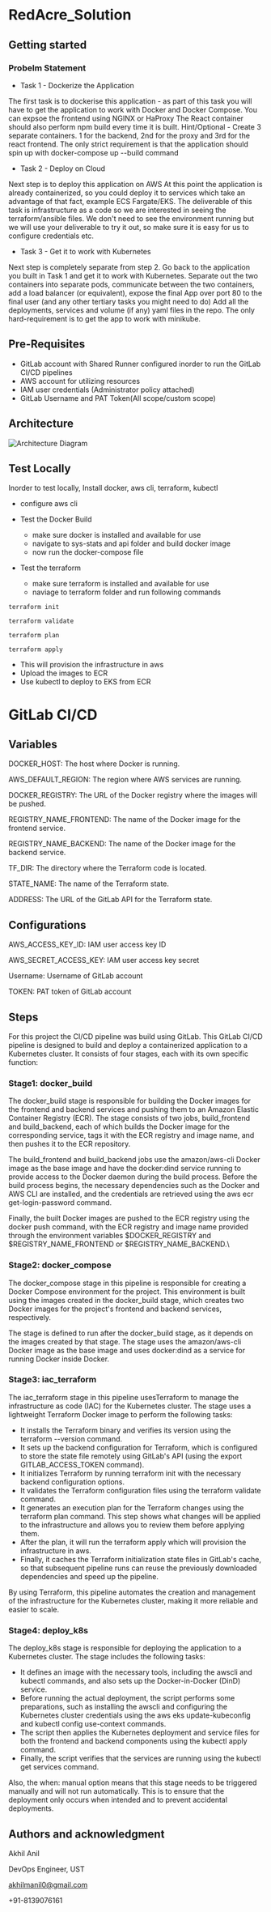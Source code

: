 # RedAcre_Solution



## Getting started
### Probelm Statement
- Task 1 - Dockerize the Application

The first task is to dockerise this application - as part of this task you will have to get the application to work with Docker and Docker Compose. You can expsoe the frontend using NGINX or HaProxy The React container should also perform npm build every time it is built. Hint/Optional - Create 3 separate containers. 1 for the backend, 2nd for the proxy and 3rd for the react frontend. The only strict requirement is that the application should spin up with docker-compose up --build command

- Task 2 - Deploy on Cloud

Next step is to deploy this application on AWS At this point the application is already containerized, so you could deploy it to services which take an advantage of that fact, example ECS Fargate/EKS. The deliverable of this task is infrastructure as a code so we are interested in seeing the terraform/ansible files. We don't need to see the environment running but we will use your deliverable to try it out, so make sure it is easy for us to configure credentials etc.

- Task 3 - Get it to work with Kubernetes

Next step is completely separate from step 2. Go back to the application you built in Task 1 and get it to work with Kubernetes. Separate out the two containers into separate pods, communicate between the two containers, add a load balancer (or equivalent), expose the final App over port 80 to the final user (and any other tertiary tasks you might need to do) Add all the deployments, services and volume (if any) yaml files in the repo. The only hard-requirement is to get the app to work with minikube.


## Pre-Requisites
- GitLab account with Shared Runner configured inorder to run the GitLab CI/CD pipelines
- AWS account for utilizing resources
- IAM user credentials (Administrator policy attached)
- GitLab Username and PAT Token(All scope/custom scope)


## Architecture
![Architecture Diagram](solution_docs/ArchitectureDiagram.jpeg)

## Test Locally

Inorder to test locally, Install docker, aws cli, terraform, kubectl

- configure aws cli
- Test the Docker Build
  - make sure docker is installed and available for use
  - navigate to sys-stats and api folder and build docker image
  - now run the docker-compose file

- Test the terraform
  - make sure terraform is installed and available for use
  - naviage to terraform folder and run following commands
```
terraform init

terraform validate

terraform plan

terraform apply

```
- This will provision the infrastructure in aws
- Upload the images to ECR
- Use kubectl to deploy to EKS from ECR

# GitLab CI/CD 


## Variables

DOCKER_HOST: The host where Docker is running.

AWS_DEFAULT_REGION: The region where AWS services are running.

DOCKER_REGISTRY: The URL of the Docker registry where the images will be pushed.

REGISTRY_NAME_FRONTEND: The name of the Docker image for the frontend service.

REGISTRY_NAME_BACKEND: The name of the Docker image for the backend service.

TF_DIR: The directory where the Terraform code is located.

STATE_NAME: The name of the Terraform state.

ADDRESS: The URL of the GitLab API for the Terraform state.

## Configurations

AWS_ACCESS_KEY_ID: IAM user access key ID

AWS_SECRET_ACCESS_KEY: IAM user access key secret

Username: Username of GitLab account

TOKEN: PAT token of GitLab account

## Steps

For this project the CI/CD pipeline was build using GitLab. This GitLab CI/CD pipeline is designed to build and deploy a containerized application to a Kubernetes cluster. It consists of four stages, each with its own specific function:

### Stage1: docker_build

The docker_build stage is responsible for building the Docker images for the frontend and backend services and pushing them to an Amazon Elastic Container Registry (ECR). The stage consists of two jobs, build_frontend and build_backend, each of which builds the Docker image for the corresponding service, tags it with the ECR registry and image name, and then pushes it to the ECR repository.

The build_frontend and build_backend jobs use the amazon/aws-cli Docker image as the base image and have the docker:dind service running to provide access to the Docker daemon during the build process. Before the build process begins, the necessary dependencies such as the Docker and AWS CLI are installed, and the credentials are retrieved using the aws ecr get-login-password command.

Finally, the built Docker images are pushed to the ECR registry using the docker push command, with the ECR registry and image name provided through the environment variables $DOCKER_REGISTRY and $REGISTRY_NAME_FRONTEND or $REGISTRY_NAME_BACKEND.\

### Stage2: docker_compose

 The docker_compose stage in this pipeline is responsible for creating a Docker Compose environment for the project. This environment is built using the images created in the docker_build stage, which creates two Docker images for the project's frontend and backend services, respectively.

The stage is defined to run after the docker_build stage, as it depends on the images created by that stage. The stage uses the amazon/aws-cli Docker image as the base image and uses docker:dind as a service for running Docker inside Docker.

### Stage3: iac_terraform

The iac_terraform stage in this pipeline usesTerraform to manage the infrastructure as code (IAC) for the Kubernetes cluster.
The stage uses a lightweight Terraform Docker image to perform the following tasks:
- It installs the Terraform binary and verifies its version using the terraform --version command.
- It sets up the backend configuration for Terraform, which is configured to store the state file remotely using GitLab's API (using the export GITLAB_ACCESS_TOKEN command).
- It initializes Terraform by running terraform init with the necessary backend configuration options.
- It validates the Terraform configuration files using the terraform validate command.
- It generates an execution plan for the Terraform changes using the terraform plan command. This step shows what changes will be applied to the infrastructure and allows you to review them before applying them.
- After the plan, it will run the terraform apply which will provision the infrastructure in aws.
- Finally, it caches the Terraform initialization state files in GitLab's cache, so that subsequent pipeline runs can reuse the previously downloaded dependencies and speed up the pipeline.

By using Terraform, this pipeline automates the creation and management of the infrastructure for the Kubernetes cluster, making it more reliable and easier to scale.

### Stage4: deploy_k8s

The deploy_k8s stage is responsible for deploying the application to a Kubernetes cluster. The stage includes the following tasks:
- It defines an image with the necessary tools, including the awscli and kubectl commands, and also sets up the Docker-in-Docker (DinD) service.
- Before running the actual deployment, the script performs some preparations, such as installing the awscli and configuring the Kubernetes cluster credentials using the aws eks update-kubeconfig and kubectl config use-context commands.
- The script then applies the Kubernetes deployment and service files for both the frontend and backend components using the kubectl apply command.
- Finally, the script verifies that the services are running using the kubectl get services command.

Also, the when: manual option means that this stage needs to be triggered manually and will not run automatically. This is to ensure that the deployment only occurs when intended and to prevent accidental deployments.

## Authors and acknowledgment
Akhil Anil

DevOps Engineer, UST

akhilmanil0@gmail.com

+91-8139076161
